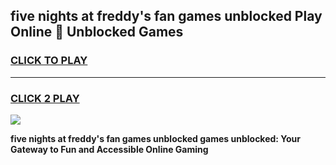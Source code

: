 
## five nights at freddy's fan games unblocked Play Online 👋 Unblocked Games
<h3>
<a href="https://premium.freeplayer.one?title=five_nights_at_freddy's_fan_games_unblocked&ref=19F">CLICK TO PLAY</a></h3>
<hr>

<h3>
<a href="https://premium.freeplayer.one?title=five_nights_at_freddy's_fan_games_unblocked&ref=19F">CLICK 2 PLAY</a>
  
</h3>

<a href="https://premium.freeplayer.one?title=five_nights_at_freddy's_fan_games_unblocked&ref=19F"><img src="https://clearcache.store/games.png"></a>


**five nights at freddy's fan games unblocked games unblocked: Your Gateway to Fun and Accessible Online Gaming**
